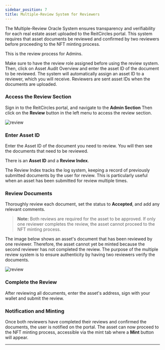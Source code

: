 ```yaml
---
sidebar_position: 7
title: Multiple-Review System for Reviewers
---
```


The Multiple-Review Oracle System ensures transparency and verifiability for each real estate asset uploaded to the ReitCircles portal. This system requires that asset documents be reviewed and confirmed by two reviewers before proceeding to the NFT minting process.

This is the review process for Admins.

Make sure to have the review role assigned before using the review system. Then, click on Asset Audit Overview and enter the asset ID of the document to be reviewed. The system will automatically assign an asset ID to a reviewer, which you will receive. Reviewers are sent asset IDs when the documents are uploaded.

### Access the Review Section

Sign in to the ReitCircles portal, and navigate to the **Admin Section** Then click on the **Review** button in the left menu to access the review section.

![review](/img/rev/review.png)

### Enter Asset ID

Enter the Asset ID of the document you need to review. You will then see the documents that need to be reviewed.

There is an **Asset ID** and a **Review Index**.

The Review Index tracks the log system, keeping a record of previously submitted documents by the user for review. This is particularly useful when an asset has been submitted for review multiple times.

### Review Documents

Thoroughly review each document, set the status to **Accepted**, and add any relevant comments.

> **Note:** Both reviews are required for the asset to be approved. If only one reviewer completes the review, the asset cannot proceed to the NFT minting process.

The image below shows an asset's document that has been reviewed by one reviewer. Therefore, the asset cannot yet be minted because the second reviewer has not completed the review. The purpose of the multiple review system is to ensure authenticity by having two reviewers verify the documents.


![review](/img/rev/rev-one.png)

### Complete the Review

After reviewing all documents, enter the asset's address, sign with your wallet and submit the review.

### Notification and Minting

Once both reviewers have completed their reviews and confirmed the documents, the user is notified on the portal. The asset can now proceed to the NFT minting process, accessible via the mint tab where a **Mint** button will appear.

---


